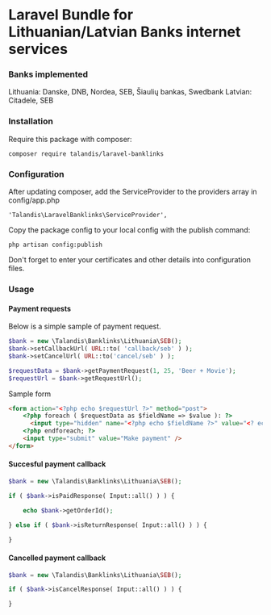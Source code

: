 # Laravel Bundle for Lithuanian/Latvian Banks internet services

### Banks implemented

Lithuania: Danske, DNB, Nordea, SEB, Šiaulių bankas, Swedbank
Latvian: Citadele, SEB

### Installation


Require this package with composer:

```
composer require talandis/laravel-banklinks
```

### Configuration


After updating composer, add the ServiceProvider to the providers array in config/app.php

```
'Talandis\LaravelBanklinks\ServiceProvider',
```

Copy the package config to your local config with the publish command:

```
php artisan config:publish
```

Don't forget to enter your certificates and other details into configuration files.

### Usage

#### Payment requests

Below is a simple sample of payment request.

```php
$bank = new \Talandis\Banklinks\Lithuania\SEB();
$bank->setCallbackUrl( URL::to( 'callback/seb' ) );
$bank->setCancelUrl( URL::to('cancel/seb' ) );

$requestData = $bank->getPaymentRequest(1, 25, 'Beer + Movie');
$requestUrl = $bank->getRequestUrl();
```

Sample form

```html
<form action="<?php echo $requestUrl ?>" method="post">
    <?php foreach ( $requestData as $fieldName => $value ): ?>
      <input type="hidden" name="<?php echo $fieldName ?>" value="<? echo $value ?>" />
    <?php endforeach; ?>
    <input type="submit" value="Make payment" />
</form>
```

#### Succesful payment callback

```php
$bank = new \Talandis\Banklinks\Lithuania\SEB();

if ( $bank->isPaidResponse( Input::all() ) ) {

    echo $bank->getOrderId();

} else if ( $bank->isReturnResponse( Input::all() ) ) {

}
```

#### Cancelled payment callback

```php
$bank = new \Talandis\Banklinks\Lithuania\SEB();

if ( $bank->isCancelResponse( Input::all() ) ) {

}
```
